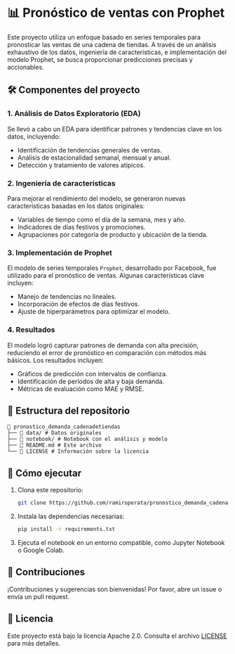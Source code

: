 # 📊 Pronóstico de ventas con Prophet  

Este proyecto utiliza un enfoque basado en series temporales para pronosticar las ventas de una cadena de tiendas. A través de un análisis exhaustivo de los datos, ingeniería de características, e implementación del modelo Prophet, se busca proporcionar predicciones precisas y accionables.  

## 🛠️ Componentes del proyecto  
### 1. Análisis de Datos Exploratorio (EDA)  
Se llevó a cabo un EDA para identificar patrones y tendencias clave en los datos, incluyendo:  
- Identificación de tendencias generales de ventas.  
- Análisis de estacionalidad semanal, mensual y anual.  
- Detección y tratamiento de valores atípicos.  

### 2. Ingeniería de características  
Para mejorar el rendimiento del modelo, se generaron nuevas características basadas en los datos originales:  
- Variables de tiempo como el día de la semana, mes y año.  
- Indicadores de días festivos y promociones.  
- Agrupaciones por categoría de producto y ubicación de la tienda.  

### 3. Implementación de Prophet  
El modelo de series temporales `Prophet`, desarrollado por Facebook, fue utilizado para el pronóstico de ventas. Algunas características clave incluyen:  
- Manejo de tendencias no lineales.  
- Incorporación de efectos de días festivos.  
- Ajuste de hiperparámetros para optimizar el modelo.  

### 4. Resultados  
El modelo logró capturar patrones de demanda con alta precisión, reduciendo el error de pronóstico en comparación con métodos más básicos. Los resultados incluyen:  
- Gráficos de predicción con intervalos de confianza.  
- Identificación de períodos de alta y baja demanda.  
- Métricas de evaluación como MAE y RMSE.  

## 📂 Estructura del repositorio
```
📁 pronostico_demanda_cadenadetiendas
├── 📂 data/ # Datos originales
├── 📂 notebook/ # Notebook con el análisis y modelo
├── 📜 README.md # Este archivo
└── 📜 LICENSE # Información sobre la licencia
```

## 🚀 Cómo ejecutar

1. Clona este repositorio:  
   ```bash
   git clone https://github.com/ramiroperata/pronostico_demanda_cadenadetiendas.git

2. Instala las dependencias necesarias:  
   ```bash
   pip install -r requirements.txt

3. Ejecuta el notebook en un entorno compatible, como Jupyter Notebook o Google Colab.

## 🤝 Contribuciones
¡Contribuciones y sugerencias son bienvenidas! Por favor, abre un issue o envía un pull request.

## 📜 Licencia
Este proyecto está bajo la licencia Apache 2.0. Consulta el archivo [LICENSE](LICENSE) para más detalles.
